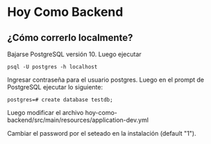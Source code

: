 # Hoy Como Backend

## ¿Cómo correrlo localmente?

Bajarse PostgreSQL versión 10.
Luego ejecutar
```
psql -U postgres -h localhost
```

Ingresar contraseña para el usuario postgres. Luego en el prompt de PostgreSQL ejecutar lo siguiente:
```
postgres=# create database testdb;
```

Luego modificar el archivo hoy-como-backend/src/main/resources/application-dev.yml

Cambiar el password por el seteado en la instalación (default "1").